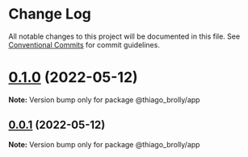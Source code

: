 # Change Log

All notable changes to this project will be documented in this file.
See [Conventional Commits](https://conventionalcommits.org) for commit guidelines.

# [0.1.0](https://github.com/thiagobrolly/design-system-doc/compare/v0.0.1...v0.1.0) (2022-05-12)

**Note:** Version bump only for package @thiago_brolly/app





## [0.0.1](https://github.com/thiagobrolly/design-system-doc/compare/v0.0.2-alpha.4...v0.0.1) (2022-05-12)

**Note:** Version bump only for package @thiago_brolly/app
